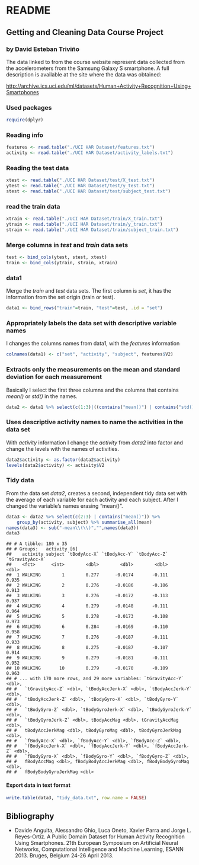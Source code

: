 README
================

## Getting and Cleaning Data Course Project

### by David Esteban Triviño

The data linked to from the course website represent data collected from
the accelerometers from the Samsung Galaxy S smartphone. A full
description is available at the site where the data was obtained:

<http://archive.ics.uci.edu/ml/datasets/Human+Activity+Recognition+Using+Smartphones>

### Used packages

``` r
require(dplyr)
```

### Reading info

``` r
features <- read.table("./UCI HAR Dataset/features.txt")
activity <- read.table("./UCI HAR Dataset/activity_labels.txt")
```

### Reading the test data

``` r
xtest <- read.table("./UCI HAR Dataset/test/X_test.txt")
ytest <- read.table("./UCI HAR Dataset/test/y_test.txt")
stest <- read.table("./UCI HAR Dataset/test/subject_test.txt")
```

### read the train data

``` r
xtrain <- read.table("./UCI HAR Dataset/train/X_train.txt")
ytrain <- read.table("./UCI HAR Dataset/train/y_train.txt")
strain <- read.table("./UCI HAR Dataset/train/subject_train.txt")
```

### Merge columns in *test* and *train* data sets

``` r
test <- bind_cols(ytest, stest, xtest)
train <- bind_cols(ytrain, strain, xtrain)
```

### data1

Merge the *train* and *test* data sets. The first column is *set*, it
has the information from the set origin (train or test).

``` r
data1 <- bind_rows("train"=train, "test"=test, .id = "set")
```

### Appropriately labels the data set with descriptive variable names

I changes the columns names from data1, with the *features* information

``` r
colnames(data1) <- c("set", "activity", "subject", features$V2)
```

### Extracts only the measurements on the mean and standard deviation for each measurement

Basically I select the first three columns and the columns that contains
*mean()* or *std()* in the names.

``` r
data2 <- data1 %>% select(c(1:3)|((contains("mean()") | contains("std()"))))
```

### Uses descriptive activity names to name the activities in the data set

With *activity* information I change the *activity* from *data2* into
factor and change the levels with the names of activities.

``` r
data2$activity <- as.factor(data2$activity)
levels(data2$activity) <- activity$V2
```

### Tidy data

From the data set *data2*, creates a second, independent tidy data set
with the average of each variable for each activity and each subject.
After I changed the variable’s names erasing “mean()”.

``` r
data3 <- data2 %>% select(c(2:3) | contains("mean()")) %>%
    group_by(activity, subject) %>% summarise_all(mean)
names(data3) <- sub("-mean\\(\\)","",names(data3))
data3
```

    ## # A tibble: 180 x 35
    ## # Groups:   activity [6]
    ##    activity subject `tBodyAcc-X` `tBodyAcc-Y` `tBodyAcc-Z` `tGravityAcc-X`
    ##    <fct>      <int>        <dbl>        <dbl>        <dbl>           <dbl>
    ##  1 WALKING        1        0.277      -0.0174       -0.111           0.935
    ##  2 WALKING        2        0.276      -0.0186       -0.106           0.913
    ##  3 WALKING        3        0.276      -0.0172       -0.113           0.937
    ##  4 WALKING        4        0.279      -0.0148       -0.111           0.964
    ##  5 WALKING        5        0.278      -0.0173       -0.108           0.973
    ##  6 WALKING        6        0.284      -0.0169       -0.110           0.958
    ##  7 WALKING        7        0.276      -0.0187       -0.111           0.933
    ##  8 WALKING        8        0.275      -0.0187       -0.107           0.914
    ##  9 WALKING        9        0.279      -0.0181       -0.111           0.952
    ## 10 WALKING       10        0.279      -0.0170       -0.109           0.963
    ## # ... with 170 more rows, and 29 more variables: `tGravityAcc-Y` <dbl>,
    ## #   `tGravityAcc-Z` <dbl>, `tBodyAccJerk-X` <dbl>, `tBodyAccJerk-Y` <dbl>,
    ## #   `tBodyAccJerk-Z` <dbl>, `tBodyGyro-X` <dbl>, `tBodyGyro-Y` <dbl>,
    ## #   `tBodyGyro-Z` <dbl>, `tBodyGyroJerk-X` <dbl>, `tBodyGyroJerk-Y` <dbl>,
    ## #   `tBodyGyroJerk-Z` <dbl>, tBodyAccMag <dbl>, tGravityAccMag <dbl>,
    ## #   tBodyAccJerkMag <dbl>, tBodyGyroMag <dbl>, tBodyGyroJerkMag <dbl>,
    ## #   `fBodyAcc-X` <dbl>, `fBodyAcc-Y` <dbl>, `fBodyAcc-Z` <dbl>,
    ## #   `fBodyAccJerk-X` <dbl>, `fBodyAccJerk-Y` <dbl>, `fBodyAccJerk-Z` <dbl>,
    ## #   `fBodyGyro-X` <dbl>, `fBodyGyro-Y` <dbl>, `fBodyGyro-Z` <dbl>,
    ## #   fBodyAccMag <dbl>, fBodyBodyAccJerkMag <dbl>, fBodyBodyGyroMag <dbl>,
    ## #   fBodyBodyGyroJerkMag <dbl>

#### Export data in text format

``` r
write.table(data3, "tidy_data.txt", row.name = FALSE)
```

## Bibliography

  - Davide Anguita, Alessandro Ghio, Luca Oneto, Xavier Parra and Jorge
    L. Reyes-Ortiz. A Public Domain Dataset for Human Activity
    Recognition Using Smartphones. 21th European Symposium on Artificial
    Neural Networks, Computational Intelligence and Machine Learning,
    ESANN 2013. Bruges, Belgium 24-26 April 2013.
